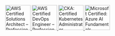 <p align="left">
  <a href="https://www.credly.com/badges/044e833d-6037-4a4d-856d-a5dfd15bf561/public_url" target="_blank">
    <img src="https://images.credly.com/size/110x110/images/2d84e428-9078-49b6-a804-13c15383d0de/image.png" width="80" alt="AWS Certified Solutions Architect – Professional" />
  </a>
  <a href="https://www.credly.com/badges/a72f27fc-3733-4c05-9812-af56e4631237/public_url" target="_blank">
    <img src="https://images.credly.com/size/110x110/images/bd31ef42-d460-493e-8503-39592aaf0458/image.png" width="80" alt="AWS Certified DevOps Engineer – Professional" />
  </a>
  <a href="https://www.credly.com/badges/0cebd9a6-8ceb-4947-b252-8a36701fd3d5/public_url" target="_blank">
    <img src="https://images.credly.com/size/110x110/images/8b8ed108-e77d-4396-ac59-2504583b9d54/cka_from_cncfsite__281_29.png" width="80" alt="CKA: Certified Kubernetes Administrator" />
  </a>
  <a href="https://www.credly.com/badges/e43bf668-9880-4898-ae09-d3d476f8c550/public_url" target="_blank">
    <img src="https://images.credly.com/size/110x110/images/4136ced8-75d5-4afb-8677-40b6236e2672/azure-ai-fundamentals-600x600.png" width="80" alt="Microsoft Certified: Azure AI Fundamentals" />
  </a>
</p>


<!--
**vvonha/vvonha** is a ✨ _special_ ✨ repository because its `README.md` (this file) appears on your GitHub profile.

Here are some ideas to get you started:

- 🔭 I’m currently working on ...
- 🌱 I’m currently learning ...
- 👯 I’m looking to collaborate on ...
- 🤔 I’m looking for help with ...
- 💬 Ask me about ...
- 📫 How to reach me: ...
- 😄 Pronouns: ...
- ⚡ Fun fact: ...
-->
